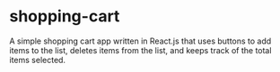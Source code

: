 ﻿# shopping-cart
A simple shopping cart app written in React.js that uses buttons to add items to the list, deletes items from the list, and keeps track of the total items selected. 
